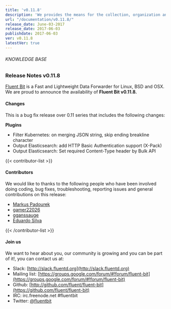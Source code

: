 ```yaml
---
title: 'v0.11.8'
description: 'We provides the means for the collection, organization and computerized retrieval of knowledgeand Lightweight Data Forwarder for Linux, BSD and OSX. We are proud to announce the availability of Fluent Bit v0.11.8.'
url: "/documentation/v0.11.8/"
release_date: June-03-2017
release_date: 2017-06-03
publishdate: 2017-06-03
ver: v0.11.8
latestVer: true
---
```


###### KNOWLEDGE BASE

### Release Notes v0.11.8

[Fluent Bit](https://fluentbit.io/) is a Fast and Lightweight Data Forwarder for Linux, BSD and OSX. We are proud to announce the availability of **Fluent Bit v0.11.8.**

#### Changes

This is a bug fix release over 0.11 series that includes the following changes:

**Plugins**

* Filter Kubernetes: on merging JSON string, skip ending breakline character
* Output Elasticsearch: add HTTP Basic Authentication support (X-Pack)
* Output Elasticsearch: Set required Content-Type header by Bulk API



{{< contributor-list >}}

#### Contributors

We would like to thanks to the following people who have been involved doing coding, bug fixes, troubleshooting, reporting issues and general contributions on this release:

* [Markus Padourek](https://github.com/Globegitter)
* [gamer22026](https://github.com/gamer22026)
* [gganssauge](https://github.com/gganssauge)
* [Eduardo Silva](https://github.com/edsiper)

{{< /contributor-list >}}

#### Join us

We want to hear about you, our community is growing and you can be part of it!, you can contact us at:

* Slack: [http://slack.fluentd.org](http://slack.fluentd.org)
* Mailing list: [https://groups.google.com/forum/#!forum/fluent-bit](https://groups.google.com/forum/#!forum/fluent-bit)
* Github: [http://github.com/fluent/fluent-bit](https://github.com/fluent/fluent-bit)
* IRC: irc.freenode.net #fluentbit
* Twitter: [@fluentbit](https://twitter.com/fluentbit)